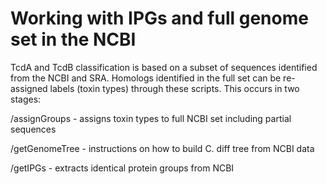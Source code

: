 # Working with IPGs and full genome set in the NCBI

TcdA and TcdB classification is based on a subset of sequences identified from the NCBI and SRA.
Homologs identified in the full set can be re-assigned labels (toxin types) through these scripts. This occurs in two stages:

/assignGroups - assigns toxin types to full NCBI set including partial sequences

/getGenomeTree - instructions on how to build C. diff tree from NCBI data

/getIPGs - extracts identical protein groups from NCBI
